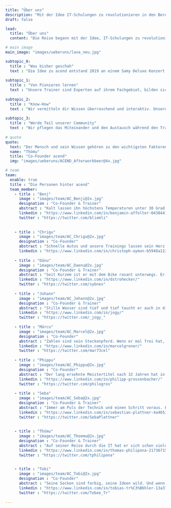 ```yaml
---
title: "Über uns"
description: "Mit der Idee IT-Schulungen zu revolutionieren in den Bereichen Kubernetes, OpenShift und Helm hat unsere Reise begonnen."
draft: false

lead:
  title: "Über uns"
  content: "Die Reise begann mit der Idee, IT-Schulungen zu revolutionieren."

# main image
main_image: "images/ueberuns/lava_neu.jpg"

subtopic_0:
  title : "Was bisher geschah"
  text : "Die Idee zu acend entstand 2019 an einem Samy Deluxe Konzert. Hier fassten einige der Gründer den ambitionierten Entschluss, IT-Schulungen zu revolutionieren. Gesagt, getan. Heute können wir dir lehrreiche, unterhaltsame und bereichernde Trainings anbieten, die dir als unvergessliches Erlebnis in Erinnerung bleiben!"
  
subtopic_1:
  title : "Von Pionieren lernen"
  text : "Unsere Trainer sind Experten auf ihrem Fachgebiet, bilden sich mit viel Wissensdurst weiter und sind mit Herzblut bei der Sache."
  
subtopic_2:
  title : "Know-How"
  text : "Wir vermitteln dir Wissen überraschend und interaktiv. Unsere Trainings bestehen aus abwechslungsreicher Theorie und praxisnahen hands-on Labs."
  
subtopic_3:
  title : "Werde Teil unserer Community"
  text : "Wir pflegen das Miteinander und den Austausch während den Trainings - natürlich begleitet von kulinarischen Überraschungen. Wir sind Teil der wachsenden Schweizer Cloud Native Community. Schliess dich uns an."
  
# quote
quote:
  text: "Der Mensch und sein Wissen gehören zu den wichtigsten Faktoren, welche über den Erfolg eines Unternehmens bestimmen. Wir wollen Wissen auf neue Art und Weise verbreiten und so Firmen zu ihrem Erfolg verhelfen."
  name: "Thömu"
  title: "Co-Founder acend"
  img: "images/ueberuns/ACEND_Afterworkbeer@4x.jpg"

# team
team:
  enable: true
  title : "Die Personen hinter acend"
  team_member:
    - title : "Benj"
      image : "images/team/AC_Benji@2x.jpg"
      designation : "Co-Founder & Trainer"
      abstract : "Kalt lassen ihn höchstens Temperaturen unter 30 Grad, nicht aber neue Technologien oder die Bedürfnisse von Trainings-Teilnehmenden."
      linkedin : "https://www.linkedin.com/in/benjamin-affolter-0438441b6/"
      twitter : "https://twitter.com/bliemli"
      
      
    - title : "Chrigu"
      image : "images/team/AC_Chrigu@2x.jpg"
      designation : "Co-Founder"
      abstract : "Schnelle Autos und unsere Trainings lassen sein Herz höher schlagen. Beidem widmet er sich überlegt und in aller Ruhe, sei es auf dem Nürburgring oder vor der Tastatur."
      linkedin : "https://www.linkedin.com/in/christoph-aymon-b5948a122/"
          
    - title : "Dänu"
      image : "images/team/AC_Daenu@2x.jpg"
      designation : "Co-Founder & Trainer"
      abstract : "Seit Kurzem ist er mit dem Bike rasant unterwegs. Er kann aber auch bremsen und führt unsere Kunden sicher durch die Trainings."
      linkedin : "https://www.linkedin.com/in/dstrohecker/"
      twitter : "https://twitter.com/sybnex"
      
    - title : "Johann"
      image : "images/team/AC_Johann@2x.jpg"
      designation : "Co-Founder & Trainer"
      abstract : "Stille Wasser sind tief und tief taucht er auch in die Cloud Native Technologien ein. Als nachhaltiger Klimafreund ist er aber lieber im Thunersee als im Meer."
      linkedin : "https://www.linkedin.com/in/jogy/"
      twitter : "https://twitter.com/_jogy_"
    
    - title : "Märcu"
      image : "images/team/AC_Marcel@2x.jpg"
      designation : "Co-Founder"
      abstract : "Zahlen sind sein Steckenpferd. Wenn er mal frei hat, besteigt er gerne auch hohe Berge."
      linkedin : "https://www.linkedin.com/in/marcelgroner/"
      twitter : "https://twitter.com/mar73cel"
      
    - title : "Phippu"
      image : "images/team/AC_Phippu@2x.jpg"
      designation : "Co-Founder"
      abstract : "Der lang ersehnte Meistertitel nach 32 Jahren hat in ihm die Lust fürs Unerwartete entflammt. Bei uns sorgt er für die Special Effects."
      linkedin : "https://www.linkedin.com/in/philipp-grossenbacher/"
      twitter : "https://twitter.com/philogros"
 
    - title : "Seba"
      image : "images/team/AC_Seba@2x.jpg"
      designation : "Co-Founder & Trainer"
      abstract : "Immer am Puls der Technik und einen Schritt voraus. Für ihn ist hochkomplexe IT nicht schwieriger zu verstehen, als ein Kinderspiel. Erklären kann er beides gleich gut."
      linkedin : "https://www.linkedin.com/in/sebastian-plattner-4a4653bb/"
      twitter : "https://twitter.com/SebaPlattner"
  
      
    - title : "Thömu"
      image : "images/team/AC_Thoemu@2x.jpg"
      designation : "Co-Founder & Trainer"
      abstract : "Auf seiner Reise durch die IT hat er sich schon vielen Abenteuern gestellt. Privat sattelt er seit geraumer Zeit seinen Drahtesel, um die restliche Welt zu entdecken."
      linkedin : "https://www.linkedin.com/in/thomas-philipona-217367158/"
      twitter : "https://twitter.com/tphilipona"

      
    - title : "Tobi"
      image : "images/team/AC_Tobi@2x.jpg"
      designation : "Co-Founder"
      abstract : "Seine Socken sind farbig, seine Ideen wild. Und wenn er nicht am Meer ist und die Wellen bezwingt, sucht er kreative Wege, uns noch besser aussehen zu lassen."
      linkedin : "https://www.linkedin.com/in/tobias-tr%C3%B6hler-13a37885/"
      twitter : "https://twitter.com/Tobee_Tr"
      
---
```

